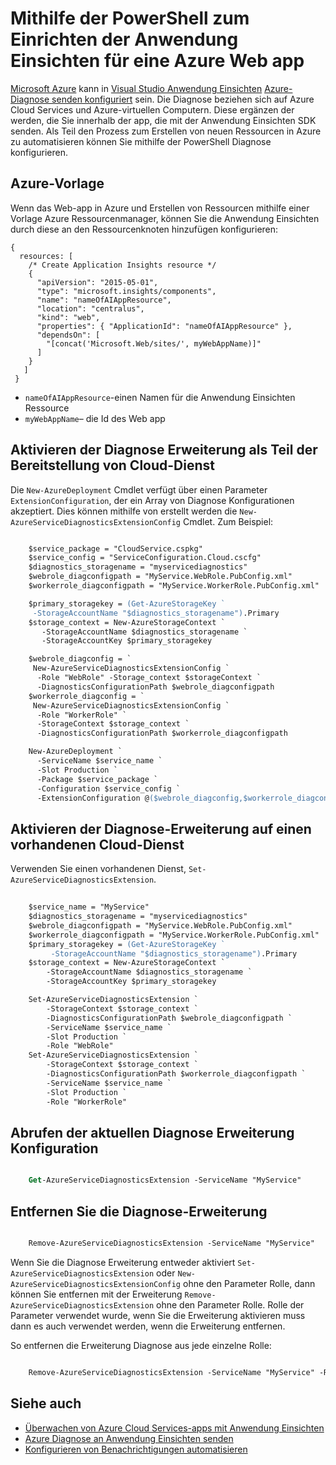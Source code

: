 <properties
    pageTitle="Mithilfe von PowerShell Setup Anwendung Einsichten in einer Azure | Microsoft Azure"
    description="Automatisieren von Azure-Diagnose zum Pipe zu Anwendung Einsichten konfigurieren."
    services="application-insights"
    documentationCenter=".net"
    authors="sbtron"
    manager="douge"/>

<tags
    ms.service="application-insights"
    ms.workload="tbd"
    ms.tgt_pltfrm="ibiza" 
    ms.devlang="na"
    ms.topic="get-started-article"
    ms.date="11/17/2015"
    ms.author="awills"/>

# <a name="using-powershell-to-set-up-application-insights-for-an-azure-web-app"></a>Mithilfe der PowerShell zum Einrichten der Anwendung Einsichten für eine Azure Web app

[Microsoft Azure](https://azure.com) kann in [Visual Studio Anwendung Einsichten](app-insights-overview.md) [Azure-Diagnose senden konfiguriert](app-insights-azure-diagnostics.md) sein. Die Diagnose beziehen sich auf Azure Cloud Services und Azure-virtuellen Computern. Diese ergänzen der werden, die Sie innerhalb der app, die mit der Anwendung Einsichten SDK senden. Als Teil den Prozess zum Erstellen von neuen Ressourcen in Azure zu automatisieren können Sie mithilfe der PowerShell Diagnose konfigurieren.

## <a name="azure-template"></a>Azure-Vorlage

Wenn das Web-app in Azure und Erstellen von Ressourcen mithilfe einer Vorlage Azure Ressourcenmanager, können Sie die Anwendung Einsichten durch diese an den Ressourcenknoten hinzufügen konfigurieren:

    {
      resources: [
        /* Create Application Insights resource */
        {
          "apiVersion": "2015-05-01",
          "type": "microsoft.insights/components",
          "name": "nameOfAIAppResource",
          "location": "centralus",
          "kind": "web",
          "properties": { "ApplicationId": "nameOfAIAppResource" },
          "dependsOn": [
            "[concat('Microsoft.Web/sites/', myWebAppName)]"
          ]
        }
       ]
     } 

* `nameOfAIAppResource`-einen Namen für die Anwendung Einsichten Ressource
* `myWebAppName`– die Id des Web app


## <a name="enable-diagnostics-extension-as-part-of-deploying-a-cloud-service"></a>Aktivieren der Diagnose Erweiterung als Teil der Bereitstellung von Cloud-Dienst

Die `New-AzureDeployment` Cmdlet verfügt über einen Parameter `ExtensionConfiguration`, der ein Array von Diagnose Konfigurationen akzeptiert. Dies können mithilfe von erstellt werden die `New-AzureServiceDiagnosticsExtensionConfig` Cmdlet. Zum Beispiel:

```ps

    $service_package = "CloudService.cspkg"
    $service_config = "ServiceConfiguration.Cloud.cscfg"
    $diagnostics_storagename = "myservicediagnostics"
    $webrole_diagconfigpath = "MyService.WebRole.PubConfig.xml" 
    $workerrole_diagconfigpath = "MyService.WorkerRole.PubConfig.xml"

    $primary_storagekey = (Get-AzureStorageKey `
     -StorageAccountName "$diagnostics_storagename").Primary
    $storage_context = New-AzureStorageContext `
       -StorageAccountName $diagnostics_storagename `
       -StorageAccountKey $primary_storagekey

    $webrole_diagconfig = `
     New-AzureServiceDiagnosticsExtensionConfig `
      -Role "WebRole" -Storage_context $storageContext `
      -DiagnosticsConfigurationPath $webrole_diagconfigpath
    $workerrole_diagconfig = `
     New-AzureServiceDiagnosticsExtensionConfig `
      -Role "WorkerRole" `
      -StorageContext $storage_context `
      -DiagnosticsConfigurationPath $workerrole_diagconfigpath

    New-AzureDeployment `
      -ServiceName $service_name `
      -Slot Production `
      -Package $service_package `
      -Configuration $service_config `
      -ExtensionConfiguration @($webrole_diagconfig,$workerrole_diagconfig)

``` 

## <a name="enable-diagnostics-extension-on-an-existing-cloud-service"></a>Aktivieren der Diagnose-Erweiterung auf einen vorhandenen Cloud-Dienst

Verwenden Sie einen vorhandenen Dienst, `Set-AzureServiceDiagnosticsExtension`.

```ps
 
    $service_name = "MyService"
    $diagnostics_storagename = "myservicediagnostics"
    $webrole_diagconfigpath = "MyService.WebRole.PubConfig.xml" 
    $workerrole_diagconfigpath = "MyService.WorkerRole.PubConfig.xml"
    $primary_storagekey = (Get-AzureStorageKey `
         -StorageAccountName "$diagnostics_storagename").Primary
    $storage_context = New-AzureStorageContext `
        -StorageAccountName $diagnostics_storagename `
        -StorageAccountKey $primary_storagekey

    Set-AzureServiceDiagnosticsExtension `
        -StorageContext $storage_context `
        -DiagnosticsConfigurationPath $webrole_diagconfigpath `
        -ServiceName $service_name `
        -Slot Production `
        -Role "WebRole" 
    Set-AzureServiceDiagnosticsExtension `
        -StorageContext $storage_context `
        -DiagnosticsConfigurationPath $workerrole_diagconfigpath `
        -ServiceName $service_name `
        -Slot Production `
        -Role "WorkerRole"
```

## <a name="get-current-diagnostics-extension-configuration"></a>Abrufen der aktuellen Diagnose Erweiterung Konfiguration

```ps

    Get-AzureServiceDiagnosticsExtension -ServiceName "MyService"
```


## <a name="remove-diagnostics-extension"></a>Entfernen Sie die Diagnose-Erweiterung

```ps

    Remove-AzureServiceDiagnosticsExtension -ServiceName "MyService"
```

Wenn Sie die Diagnose Erweiterung entweder aktiviert `Set-AzureServiceDiagnosticsExtension` oder `New-AzureServiceDiagnosticsExtensionConfig` ohne den Parameter Rolle, dann können Sie entfernen mit der Erweiterung `Remove-AzureServiceDiagnosticsExtension` ohne den Parameter Rolle. Rolle der Parameter verwendet wurde, wenn Sie die Erweiterung aktivieren muss dann es auch verwendet werden, wenn die Erweiterung entfernen.

So entfernen die Erweiterung Diagnose aus jede einzelne Rolle:

```ps

    Remove-AzureServiceDiagnosticsExtension -ServiceName "MyService" -Role "WebRole"
```


## <a name="see-also"></a>Siehe auch

* [Überwachen von Azure Cloud Services-apps mit Anwendung Einsichten](app-insights-cloudservices.md)
* [Azure Diagnose an Anwendung Einsichten senden](app-insights-azure-diagnostics.md)
* [Konfigurieren von Benachrichtigungen automatisieren](app-insights-powershell-alerts.md)

